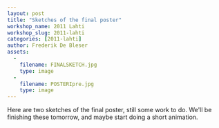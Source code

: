 ```yaml
---
layout: post
title: "Sketches of the final poster"
workshop_name: 2011 Lahti
workshop_slug: 2011-lahti
categories: [2011-lahti]
author: Frederik De Bleser
assets:
  -
    filename: FINALSKETCH.jpg
    type: image
  -
    filename: POSTERIpre.jpg
    type: image
---
```


Here are two sketches of the final poster, still some work to do. We'll be finishing these tomorrow, and maybe start doing a short animation.
